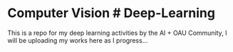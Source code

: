 # Computer Vision  # Deep-Learning

This is a repo for my deep learning activities by the AI + OAU Community, I will be uploading my works here as I progress...
